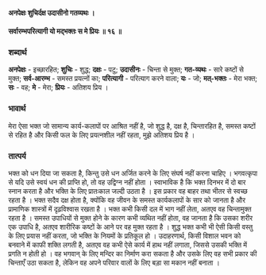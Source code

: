 #### अनपेक्षः शुचिर्दक्ष उदासीनो गतव्यथः ।
#### सर्वारम्भपरित्यागी यो मद्भक्तः स मे प्रियः ॥ १६ ॥

### शब्दार्थ

**अनपेक्षः** - इच्छारहित; **शुचिः** - शुद्ध; **दक्षः** - पटु; **उदासीनः** - चिन्ता से मुक्त; **गत-व्यथः** - सारे कष्टों से मुक्त; **सर्व-आरम्भ** - समस्त प्रयत्नों का; **परित्यागी** - परित्याग करने वाला; **यः** - जो; **मत्-भक्तः** - मेरा भक्त; **सः** - वह; **मे** - मेरा; **प्रियः** - अतिशय प्रिय ।

### भावार्थ

मेरा ऐसा भक्त जो सामान्य कार्य-कलापों पर आश्रित नहीं है, जो शुद्ध है, दक्ष है, चिन्तारहित है, समस्त कष्टों से रहित है और किसी फल के लिए प्रयत्नशील नहीं रहता, मुझे अतिशय प्रिय है ।

### तात्पर्य

भक्त को धन दिया जा सकता है, किन्तु उसे धन अर्जित करने के लिए संघर्ष नहीं करना चाहिए । भगवत्कृपा से यदि उसे स्वयं धन की प्राप्ति हो, तो वह उद्विग्न नहीं होता । स्वाभाविक है कि भक्त दिनभर में दो बार स्नान करता है और भक्ति के लिए प्रातःकाल जल्दी उठता है । इस प्रकार वह बाहर तथा भीतर से स्वच्छ रहता है । भक्त सदैव दक्ष होता है, क्योंकि वह जीवन के समस्त कार्यकलापों के सार को जानता है और प्रामाणिक शास्त्रों में दृढ़विश्वास रखता है । भक्त कभी किसी दल में भाग नहीं लेता, अतएव वह चिन्तामुक्त रहता है । समस्त उपाधियों से मुक्त होने के कारण कभी व्यथित नहीं होता, वह जानता है कि उसका शरीर एक उपाधि है, अतएव शारीरिक कष्टों के आने पर वह मुक्त रहता है । शुद्ध भक्त कभी भी ऐसी किसी वस्तु के लिए प्रयास नहीं करता, जो भक्ति के नियमों के प्रतिकूल हो । उदाहरणार्थ, किसी विशाल भवन को बनवाने में काफी शक्ति लगती है, अतएव वह कभी ऐसे कार्य में हाथ नहीं लगाता, जिससे उसकी भक्ति में प्रगति न होती हो । वह भगवान् के लिए मन्दिर का निर्माण करा सकता है और उसके लिए वह सभी प्रकार की चिन्ताएँ उठा सकता है, लेकिन वह अपने परिवार वालों के लिए बड़ा सा मकान नहीं बनाता ।